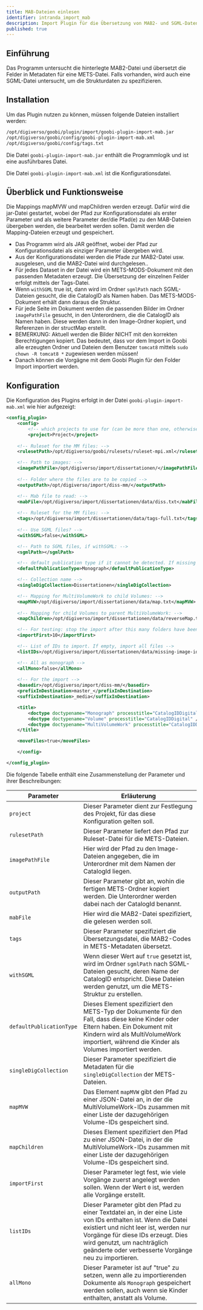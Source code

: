 ```yaml
---
title: MAB-Dateien einlesen
identifier: intranda_import_mab
description: Import Plugin für die Übersetzung von MAB2- und SGML-Daten in METS-MODS
published: true
---
```


## Einführung
Das Programm untersucht die hinterlegte MAB2-Datei und übersetzt die Felder in Metadaten für eine METS-Datei. Falls vorhanden, wird auch eine SGML-Datei untersucht, um die Strukturdaten zu spezifizieren.

## Installation
Um das Plugin nutzen zu können, müssen folgende Dateien installiert werden:

```bash
/opt/digiverso/goobi/plugin/import/goobi-plugin-import-mab.jar
/opt/digiverso/goobi/config/goobi-plugin-import-mab.xml
/opt/digiverso/goobi/config/tags.txt
```
Die Datei `goobi-plugin-import-mab.jar` enthält die Programmlogik und ist eine ausführbares Datei.

Die Datei `goobi-plugin-import-mab.xml` ist die Konfigurationsdatei.

## Überblick und Funktionsweise
Die Mappings mapMVW und mapChildren werden erzeugt. Dafür wird die jar-Datei gestartet, wobei der Pfad zur Konfigurationsdatei als erster Parameter und als weitere Parameter der/die Pfad(e) zu den MAB-Dateien übergeben werden, die bearbeitet werden sollen. Damit werden die Mapping-Dateien erzeugt und gespeichert. 

* Das Programm wird als JAR geöffnet, wobei der Pfad zur Konfigurationsdatei als einziger Parameter übergeben wird.
* Aus der Konfigurationsdatei werden die Pfade zur MAB2-Datei usw. ausgelesen, und die MAB2-Datei wird durchgelesen..
* Für jedes Dataset in der Datei wird ein METS-MODS-Dokument mit den passenden Metadaten erzeugt. Die Übersetzung der einzelnen Felder erfolgt mittels der Tags-Datei.
* Wenn `withSGML` true ist, dann wird im Ordner `sgmlPath` nach SGML-Dateien gesucht, die die CatalogID als Namen haben. Das METS-MODS-Dokument erhält dann daraus die Struktur.
* Für jede Seite im Dokument werden die passenden Bilder im Ordner `imagePathFile` gesucht, in den Unterordnern, die die CatalogID als Namen haben. Diese werden dann in den Image-Ordner kopiert, und Referenzen in der structMap erstellt.
* BEMERKUNG: Aktuell werden die Bilder NICHT mit den korrekten Berechtigungen kopiert. Das bedeutet, dass vor dem Import in  Goobi alle erzeugten Ordner und Dateien dem Benutzer `tomcat8` mittels `sudo chown -R tomcat8 *`  zugewiesen werden müssen!
* Danach können die Vorgägne mit dem Goobi Plugin für den Folder Import importiert werden.

## Konfiguration
Die Konfiguration des Plugins erfolgt in der Datei `goobi-plugin-import-mab.xml` wie hier aufgezeigt:

```xml
<config_plugin>		
    <config>		
        <!-- which projects to use for (can be more than one, otherwise use *) -->		
        <project>Project</project>		
        		
    <!-- Ruleset for the MM files: -->		
    <rulesetPath>/opt/digiverso/goobi/rulesets/ruleset-mpi.xml</rulesetPath>		

    <!-- Path to images: -->		
    <imagePathFile>/opt/digiverso/import/dissertationen/</imagePathFile>		
    		
    <!-- Folder where the files are to be copied -->		
    <outputPath>/opt/digiverso/import/diss-mm/</outputPath>		

    <!-- Mab file to read: -->		
    <mabFile>/opt/digiverso/import/dissertationen/data/diss.txt</mabFile>		
    		
    <!-- Ruleset for the MM files: -->		
    <tags>/opt/digiverso/import/dissertationen/data/tags-full.txt</tags>		
    		
    <!-- Use SGML files? -->		
    <withSGML>false</withSGML>		

    <!-- Path to SGML files, if withSGML: -->		
    <sgmlPath></sgmlPath>		

    <!-- default publication type if it cannot be detected. If missing or empty, no record will be created -->		
    <defaultPublicationType>Monograph</defaultPublicationType>		

    <!-- Collection name -->		
    <singleDigCollection>Dissertationen</singleDigCollection>   		

    <!-- Mapping for MultiVolumeWork to child Volumes: -->		
    <mapMVW>/opt/digiverso/import/dissertationen/data/map.txt</mapMVW>		
    		
    <!-- Mapping for child Volumes to parent MultiVolumeWork: -->		
    <mapChildren>/opt/digiverso/import/dissertationen/data/reverseMap.txt</mapChildren>		

    <!-- For testing: stop the import after this many folders have been created. If 0, then import all.-->		
    <importFirst>10</importFirst>		

    <!-- List of IDs to import. If empty, import all files -->		
    <listIDs>/opt/digiverso/import/dissertationen/data/missing-image-ids.txt</listIDs>		

    <!-- All as monograph -->		
    <allMono>false</allMono>		
    		
    <!-- For the import -->		
    <basedir>/opt/digiverso/import/diss-mm/</basedir>		
    <prefixInDestination>master_</prefixInDestination>		
    <suffixInDestination>_media</suffixInDestination>		

    <title>		
        <doctype doctypename="Monograph" processtitle="CatalogIDDigital" />		
        <doctype doctypename="Volume" processtitle="CatalogIDDigital" />		
        <doctype doctypename="MultiVolumeWork" processtitle="CatalogIDDigital" />		
    </title>		

    <moveFiles>true</moveFiles>		

    </config>		

</config_plugin>
```

Die folgende Tabelle enthält eine Zusammenstellung der Parameter und ihrer Beschreibungen:

| Parameter               | Erläuterung |
|-------------------------|------------------------------------|
| `project`               | Dieser Parameter dient zur Festlegung des Projekt, für das diese Konfiguration gelten soll. |
| `rulesetPath`           | Dieser Parameter liefert den Pfad zur Ruleset-Datei für die METS-Dateien. |
| `imagePathFile`         | Hier wird der Pfad zu den Image-Dateien angegeben, die im Unterordner mit dem Namen der CatalogId liegen. |
| `outputPath`            | Dieser Parameter gibt an, wohin die fertigen METS-Ordner kopiert werden. Die Unterordner werden dabei nach der CatalogId benannt. |
| `mabFile`               | Hier wird die MAB2-Datei spezifiziert, die gelesen werden soll. |
| `tags`                  | Dieser Parameter spezifiziert die Übersetzungsdatei, die MAB2-Codes in METS-Metadaten übersetzt. |
| `withSGML`              | Wenn dieser Wert auf `true` gesetzt ist, wird im Ordner `sgmlPath` nach SGML-Dateien gesucht, deren Name der CatalogID entspricht. Diese Dateien werden genutzt, um die METS-Struktur zu erstellen. |
| `defaultPublicationType`| Dieses Element spezifiziert den METS-Typ der Dokumente für den Fall, dass diese keine Kinder oder Eltern haben. Ein Dokument mit Kindern wird als MultiVolumeWork importiert, während die Kinder als Volumes importiert werden. |
| `singleDigCollection`   | Dieser Parameter spezifiziert die Metadaten für die `singleDigCollection` der METS-Dateien. |
| `mapMVW`                | Das Element `mapMVW` gibt den Pfad zu einer JSON-Datei an, in der die MultiVolumeWork-IDs zusammen mit einer Liste der dazugehörigen Volume-IDs gespeichert sind. |
| `mapChildren`           | Dieses Element spezifiziert den Pfad zu einer JSON-Datei, in der die MultiVolumeWork-IDs zusammen mit einer Liste der dazugehörigen Volume-IDs gespeichert sind. |
| `importFirst`           | Dieser Parameter legt fest, wie viele Vorgänge zuerst angelegt werden sollen. Wenn der Wert `0` ist, werden alle Vorgänge erstellt. |
| `listIDs`               | Dieser Parameter gibt den Pfad zu einer Textdatei an, in der eine Liste von IDs enthalten ist. Wenn die Datei existiert und nicht leer ist, werden nur Vorgänge für diese IDs erzeugt. Dies wird genutzt, um nachträglich geänderte oder verbesserte Vorgänge neu zu importieren. |
| `allMono`               | Dieser Parameter ist auf "true" zu setzen, wenn alle zu importierenden Dokumente als `Monograph` gespeichert werden sollen, auch wenn sie Kinder enthalten, anstatt als Volume. |
